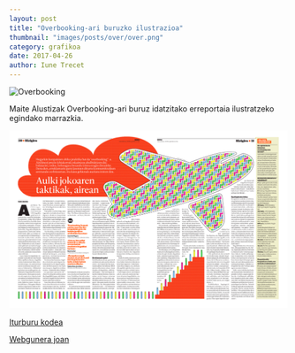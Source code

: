 ```yaml
---
layout: post
title: "Overbooking-ari buruzko ilustrazioa"
thumbnail: "images/posts/over/over.png"
category: grafikoa
date: 2017-04-26
author: Iune Trecet
---
```


![Overbooking](/images/posts/over/over1.png)

Maite Alustizak Overbooking-ari buruz idatzitako erreportaia ilustratzeko
egindako marrazkia.

![Eibarreko maketa](/images/posts/over/over2.png)

<a class="goProject {{ page.category }}" href="images/posts/over/over.svg">Iturburu kodea</a>

<a class="goProject {{ page.category }}" href="http://www.berria.eus/paperekoa/1831/030/001/2017-04-26/aulki_jokoaren_taktikak_airean.htm">Webgunera joan</a>
